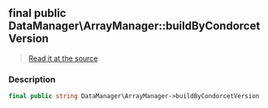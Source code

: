 ## final public DataManager\ArrayManager::buildByCondorcetVersion

> [Read it at the source](https://github.com/julien-boudry/Condorcet/blob/master/src/DataManager/ArrayManager.php#L27)

### Description    

```php
final public string DataManager\ArrayManager->buildByCondorcetVersion 
```


    